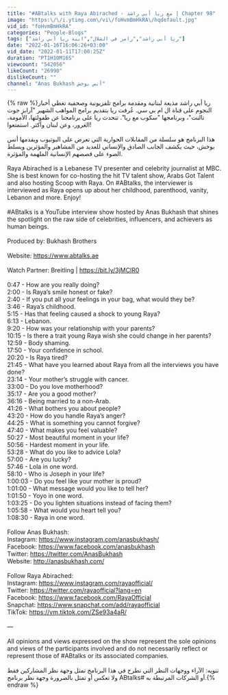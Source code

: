 ```yaml
---
title: "#ABtalks with Raya Abirached - مع ريا أبي راشد | Chapter 98"
image: "https:\/\/i.ytimg.com\/vi\/foHvmBmHkRA\/hqdefault.jpg"
vid_id: "foHvmBmHkRA"
categories: "People-Blogs"
tags: ["ريا أبي راشد","رامز في الشلال","ابنة ريا أبي راشد"]
date: "2022-01-16T16:06:26+03:00"
vid_date: "2022-01-11T17:00:25Z"
duration: "PT1H10M16S"
viewcount: "542056"
likeCount: "26990"
dislikeCount: ""
channel: "Anas Bukhash أنس بوخش"
---
```

{% raw %}ريا أبي راشد مذيعة لبنانية ومقدمة برامج تلفزيونية وصحفية تغطي أخبار النجوم على قناة ال ام بي سي. عُرفت ريا بتقديم برامج المواهب الشهير &quot;آرابز جوت تالنت&quot;، وبرنامجها &quot;سكوب مع ريا&quot;. تتحدث ريا علی برنامجنا عن طفولتها، الأمومة، الغرور، وعن لبنان وأكثر. استمتعوا!<br /><br />هذا البرنامج هو سلسلة من المقابلات الحوارية التي تعرض على اليوتيوب ويقدمها أنس بوخش، حيث يكشف الجانب الصادق والإنساني للعديد من المشاهير والمؤثرين ويسلط الضوء على قصصهم الإنسانية الملهمة والمؤثرة.<br /><br />Raya Abirached is a Lebanese TV presenter and celebrity journalist at MBC. She is best known for co-hosting the hit TV talent show, Arabs Got Talent and also hosting Scoop with Raya. On #ABtalks, the interviewer is interviewed as Raya opens up about her childhood, parenthood, vanity, Lebanon and more. Enjoy!<br /><br />#ABtalks is a YouTube interview show hosted by Anas Bukhash that shines the spotlight on the raw side of celebrities, influencers, and achievers as human beings.<br /><br />Produced by: Bukhash Brothers<br /><br />Website: <a rel="nofollow" target="blank" href="https://www.abtalks.ae">https://www.abtalks.ae</a><br /><br />Watch Partner: Breitling | <a rel="nofollow" target="blank" href="https://bit.ly/3jMClR0">https://bit.ly/3jMClR0</a><br /><br />0:47 - How are you really doing?<br />2:00 - Is Raya’s smile honest or fake?<br />2:40 - If you put all your feelings in your bag, what would they be?<br />3:46 - Raya’s childhood.<br />5:15 - Has that feeling caused a shock to young Raya?<br />6:13 - Lebanon.<br />9:20 - How was your relationship with your parents?<br />10:15 - Is there a trait young Raya wish she could change in her parents?<br />12:59 - Body shaming.<br />17:50 - Your confidence in school.<br />20:20 - Is Raya tired?<br />21:45 - What have you learned about Raya from all the interviews you have done?<br />23:14 - Your mother’s struggle with cancer.<br />33:00 - Do you love motherhood?<br />35:17 - Are you a good mother?<br />36:16 - Being married to a non-Arab.<br />41:26 - What bothers you about people?<br />43:20 - How do you handle Raya’s anger?<br />44:25 - What is something you cannot forgive?<br />47:40 - What makes you feel valuable?<br />50:27 - Most beautiful moment in your life?<br />50:56 - Hardest moment in your life.<br />53:28 - What do you like to advice Lola?<br />57:00 - Are you lucky?<br />57:46 - Lola in one word.<br />58:10 - Who is Joseph in your life?<br />1:00:03 - Do you feel like your mother is proud?<br />1:01:00 - What message would you like to tell her?<br />1:01:50 - Yoyo in one word.<br />1:03:25 - Do you lighten situations instead of facing them?<br />1:05:58 - What would you heart tell you?<br />1:08:30 - Raya in one word.<br /><br />Follow Anas Bukhash:<br />Instagram: <a rel="nofollow" target="blank" href="https://www.instagram.com/anasbukhash/">https://www.instagram.com/anasbukhash/</a><br />Facebook: <a rel="nofollow" target="blank" href="https://www.facebook.com/anasbukhash">https://www.facebook.com/anasbukhash</a><br />Twitter: <a rel="nofollow" target="blank" href="https://twitter.com/AnasBukhash">https://twitter.com/AnasBukhash</a><br />Website: <a rel="nofollow" target="blank" href="http://anasbukhash.com/">http://anasbukhash.com/</a><br /><br />Follow Raya Abirached:<br />Instagram: <a rel="nofollow" target="blank" href="https://www.instagram.com/rayaofficial/">https://www.instagram.com/rayaofficial/</a><br />Twitter: <a rel="nofollow" target="blank" href="https://twitter.com/rayaofficial?lang=en">https://twitter.com/rayaofficial?lang=en</a><br />Facebook: <a rel="nofollow" target="blank" href="https://www.facebook.com/RayaOfficial">https://www.facebook.com/RayaOfficial</a><br />Snapchat: <a rel="nofollow" target="blank" href="https://www.snapchat.com/add/rayaofficial">https://www.snapchat.com/add/rayaofficial</a><br />TikTok: <a rel="nofollow" target="blank" href="https://vm.tiktok.com/ZSe93a4aR/">https://vm.tiktok.com/ZSe93a4aR/</a><br /><br />—<br /><br />All opinions and views expressed on the show represent the sole opinions and views of the participants involved and do not necessarily reflect or represent those of #ABtalks or its associated companies.<br /><br />تنويه: الآراء ووجهات النظر التي تطرح في هذا البرنامج تمثل وجهة نظر المشاركين فقط ولا تعكس أو تمثل بالضرورة وجهة نظر برنامج ABtalks# أو الشركات المرتبطة به.{% endraw %}
